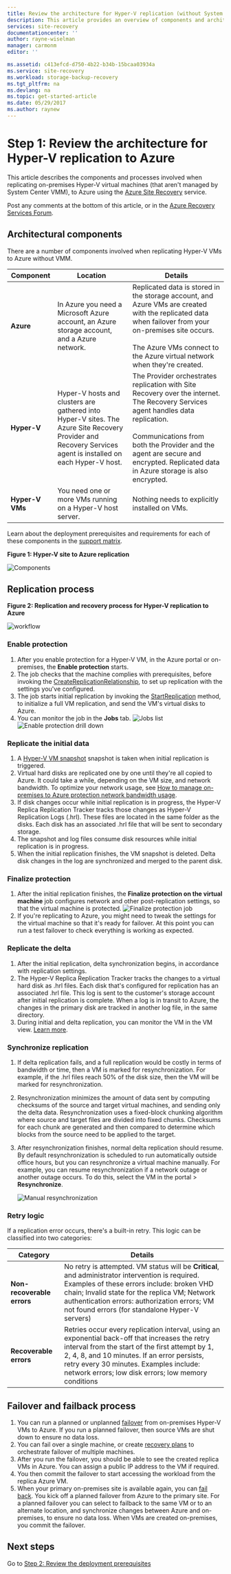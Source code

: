 ```yaml
---
title: Review the architecture for Hyper-V replication (without System Center VMM) to Azure with Azure Site Recovery? | Microsoft Docs
description: This article provides an overview of components and architecture used when replicating on-premises Hyper-V VMs (without VMM) to Azure with the Azure Site Recovery service.
services: site-recovery
documentationcenter: ''
author: rayne-wiselman
manager: carmonm
editor: ''

ms.assetid: c413efcd-d750-4b22-b34b-15bcaa03934a
ms.service: site-recovery
ms.workload: storage-backup-recovery
ms.tgt_pltfrm: na
ms.devlang: na
ms.topic: get-started-article
ms.date: 05/29/2017
ms.author: raynew
---
```



# Step 1: Review the architecture for Hyper-V replication to Azure


This article describes the components and processes involved when replicating on-premises Hyper-V virtual machines (that aren't managed by System Center VMM), to Azure using the [Azure Site Recovery](site-recovery-overview.md) service.

Post any comments at the bottom of this article, or in the [Azure Recovery Services Forum](https://social.msdn.microsoft.com/forums/azure/home?forum=hypervrecovmgr).



## Architectural components

There are a number of components involved when replicating Hyper-V VMs to Azure without VMM.

**Component** | **Location** | **Details**
--- | --- | ---
**Azure** | In Azure you need a Microsoft Azure account, an Azure storage account, and a Azure network. | Replicated data is stored in the storage account, and Azure VMs are created with the replicated data when failover from your on-premises site occurs.<br/><br/> The Azure VMs connect to the Azure virtual network when they're created.
**Hyper-V** | Hyper-V hosts and clusters are gathered into Hyper-V sites. The Azure Site Recovery Provider and Recovery Services agent is installed on each Hyper-V host. | The Provider orchestrates replication with Site Recovery over the internet. The Recovery Services agent handles data replication.<br/><br/> Communications from both the Provider and the agent are secure and encrypted. Replicated data in Azure storage is also encrypted.
**Hyper-V VMs** | You need one or more VMs running on a Hyper-V host server. | Nothing needs to explicitly installed on VMs.

Learn about the deployment prerequisites and requirements for each of these components in the [support matrix](site-recovery-support-matrix-to-azure.md).

**Figure 1: Hyper-V site to Azure replication**

![Components](./media/hyper-v-site-walkthrough-architecture/arch-onprem-azure-hypervsite.png)


## Replication process

**Figure 2: Replication and recovery process for Hyper-V replication to Azure**

![workflow](./media/hyper-v-site-walkthrough-architecture/arch-hyperv-azure-workflow.png)

### Enable protection

1. After you enable protection for a Hyper-V VM, in the Azure portal or on-premises, the **Enable protection** starts.
2. The job checks that the machine complies with prerequisites, before invoking the [CreateReplicationRelationship](https://msdn.microsoft.com/library/hh850036.aspx), to set up replication with the settings you've configured.
3. The job starts initial replication by invoking the [StartReplication](https://msdn.microsoft.com/library/hh850303.aspx) method, to initialize a full VM replication, and send the VM's virtual disks to Azure.
4. You can monitor the job in the **Jobs** tab.
        ![Jobs list](media/hyper-v-site-walkthrough-architecture/image1.png)
        ![Enable protection drill down](media/hyper-v-site-walkthrough-architecture/image2.png)

### Replicate the initial data

1. A [Hyper-V VM snapshot](https://technet.microsoft.com/library/dd560637.aspx) snapshot is taken when initial replication is triggered.
2. Virtual hard disks are replicated one by one until they're all copied to Azure. It could take a while, depending on the VM size, and network bandwidth. To optimize your network usage, see [How to manage on-premises to Azure protection network bandwidth usage](https://support.microsoft.com/kb/3056159).
3. If disk changes occur while initial replication is in progress, the Hyper-V Replica Replication Tracker tracks those changes as Hyper-V Replication Logs (.hrl). These files are located in the same folder as the disks. Each disk has an associated .hrl file that will be sent to secondary storage.
4. The snapshot and log files consume disk resources while initial replication is in progress.
5. When the initial replication finishes, the VM snapshot is deleted. Delta disk changes in the log are synchronized and merged to the parent disk.


### Finalize protection

1. After the initial replication finishes, the **Finalize protection on the virtual machine** job configures network and other post-replication settings, so that the virtual machine is protected.
    ![Finalize protection job](media/hyper-v-site-walkthrough-architecture/image3.png)
2. If you're replicating to Azure, you might need to tweak the settings for the virtual machine so that it's ready for failover. At this point you can run a test failover to check everything is working as expected.

### Replicate the delta

1. After the initial replication, delta synchronization begins, in accordance with replication settings.
2. The Hyper-V Replica Replication Tracker tracks the changes to a virtual hard disk as .hrl files. Each disk that's configured for replication has an associated .hrl file. This log is sent to the customer's storage account after initial replication is complete. When a log is in transit to Azure, the changes in the primary disk are tracked in another log file, in the same directory.
3. During initial and delta replication, you can monitor the VM in the VM view. [Learn more](site-recovery-monitoring-and-troubleshooting.md#monitor-replication-health-for-virtual-machines).  

### Synchronize replication

1. If delta replication fails, and a full replication would be costly in terms of bandwidth or time, then a VM is marked for resynchronization. For example, if the .hrl files reach 50% of the disk size, then the VM will be marked for resynchronization.
2.  Resynchronization minimizes the amount of data sent by computing checksums of the source and target virtual machines, and sending only the delta data. Resynchronization uses a fixed-block chunking algorithm where source and target files are divided into fixed chunks. Checksums for each chunk are generated and then compared to determine which blocks from the source need to be applied to the target.
3. After resynchronization finishes, normal delta replication should resume. By default resynchronization is scheduled to run automatically outside office hours, but you can resynchronize a virtual machine manually. For example, you can resume resynchronization if a network outage or another outage occurs. To do this, select the VM in the portal > **Resynchronize**.

    ![Manual resynchronization](media/hyper-v-site-walkthrough-architecture/image4.png)


### Retry logic

If a replication error occurs, there's a built-in retry. This logic can be classified into two categories:

**Category** | **Details**
--- | ---
**Non-recoverable errors** | No retry is attempted. VM status will be **Critical**, and administrator intervention is required. Examples of these errors include: broken VHD chain; Invalid state for the replica VM; Network authentication errors: authorization errors; VM not found errors (for standalone Hyper-V servers)
**Recoverable errors** | Retries occur every replication interval, using an exponential back-off that increases the retry interval from the start of the first attempt by 1, 2, 4, 8, and 10 minutes. If an error persists, retry every 30 minutes. Examples include: network errors; low disk  errors; low memory conditions |



## Failover and failback process

1. You can run a planned or unplanned [failover](site-recovery-failover.md) from on-premises Hyper-V VMs to Azure. If you run a planned failover, then source VMs are shut down to ensure no data loss.
2. You can fail over a single machine, or create [recovery plans](site-recovery-create-recovery-plans.md) to orchestrate failover of multiple machines.
4. After you run the failover, you should be able to see the created replica VMs in Azure. You can assign a public IP address to the VM if required.
5. You then commit the failover to start accessing the workload from the replica Azure VM.
6. When your primary on-premises site is available again, you can [fail back](site-recovery-failback-from-azure-to-hyper-v.md). You kick off a planned failover from Azure to the primary site. For a planned failover you can select to failback to the same VM or to an alternate location, and synchronize changes between Azure and on-premises, to ensure no data loss. When VMs are created on-premises, you commit the failover.




## Next steps

Go to [Step 2: Review the deployment prerequisites](hyper-v-site-walkthrough-prerequisites.md)
